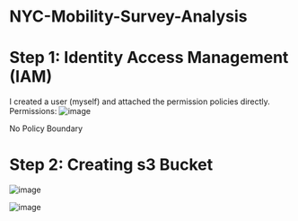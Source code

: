 # NYC-Mobility-Survey-Analysis
# Step 1: Identity Access Management (IAM)
I created a user (myself) and attached the permission policies directly.
Permissions:
![image](https://github.com/Tyriek-cloud/NYC-Mobility-Survey-Analysis/assets/62261407/9071ef6a-e1c8-45ac-a19d-39de53cf5ac4)

No Policy Boundary
# Step 2: Creating s3 Bucket
![image](https://github.com/Tyriek-cloud/NYC-Mobility-Survey-Analysis/assets/62261407/69178f6f-2d84-4ccf-a860-1feef1a50825)

![image](https://github.com/Tyriek-cloud/NYC-Mobility-Survey-Analysis/assets/62261407/e34b5fbc-d465-4449-903e-8e535bb9c25d)

